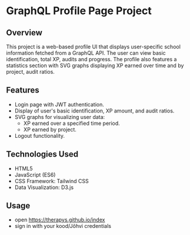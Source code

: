 
# GraphQL Profile Page Project

## Overview

This project is a web-based profile UI that displays user-specific school information fetched from a GraphQL API. The user can view basic identification, total XP, audits and progress. The profile also features a statistics section with SVG graphs displaying XP earned over time and by project, audit ratios.

## Features

- Login page with JWT authentication.
- Display of user's basic identification, XP amount, and audit ratios.
- SVG graphs for visualizing user data:
  - XP earned over a specified time period.
  - XP earned by project.
- Logout functionality.

## Technologies Used

- HTML5
- JavaScript (ES6)
- CSS Framework: Tailwind CSS
- Data Visualization: D3.js


## Usage

- open https://therapys.github.io/index
- sign in with your kood/Jõhvi credentials
